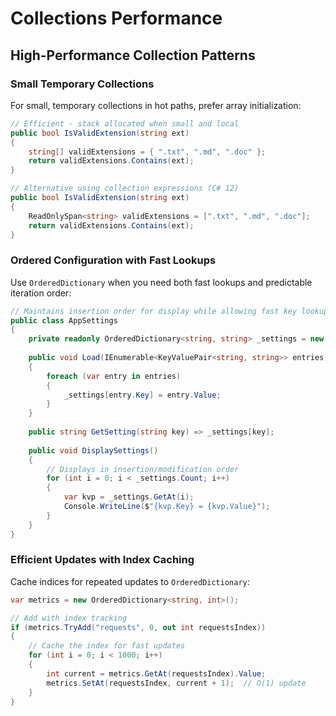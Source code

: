 # Collections Performance
## High-Performance Collection Patterns

### Small Temporary Collections

For small, temporary collections in hot paths, prefer array initialization:

```csharp
// Efficient - stack allocated when small and local
public bool IsValidExtension(string ext)
{
    string[] validExtensions = { ".txt", ".md", ".doc" };
    return validExtensions.Contains(ext);
}

// Alternative using collection expressions (C# 12)
public bool IsValidExtension(string ext)
{
    ReadOnlySpan<string> validExtensions = [".txt", ".md", ".doc"];
    return validExtensions.Contains(ext);
}
```

### Ordered Configuration with Fast Lookups

Use `OrderedDictionary` when you need both fast lookups and predictable iteration order:

```csharp
// Maintains insertion order for display while allowing fast key lookup
public class AppSettings
{
    private readonly OrderedDictionary<string, string> _settings = new();
    
    public void Load(IEnumerable<KeyValuePair<string, string>> entries)
    {
        foreach (var entry in entries)
        {
            _settings[entry.Key] = entry.Value;
        }
    }
    
    public string GetSetting(string key) => _settings[key];
    
    public void DisplaySettings()
    {
        // Displays in insertion/modification order
        for (int i = 0; i < _settings.Count; i++)
        {
            var kvp = _settings.GetAt(i);
            Console.WriteLine($"{kvp.Key} = {kvp.Value}");
        }
    }
}
```

### Efficient Updates with Index Caching

Cache indices for repeated updates to `OrderedDictionary`:

```csharp
var metrics = new OrderedDictionary<string, int>();

// Add with index tracking
if (metrics.TryAdd("requests", 0, out int requestsIndex))
{
    // Cache the index for fast updates
    for (int i = 0; i < 1000; i++)
    {
        int current = metrics.GetAt(requestsIndex).Value;
        metrics.SetAt(requestsIndex, current + 1);  // O(1) update
    }
}
```
